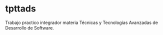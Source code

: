 # tpttads
Trabajo practico integrador materia Técnicas y Tecnologías Avanzadas de Desarrollo de Software.
